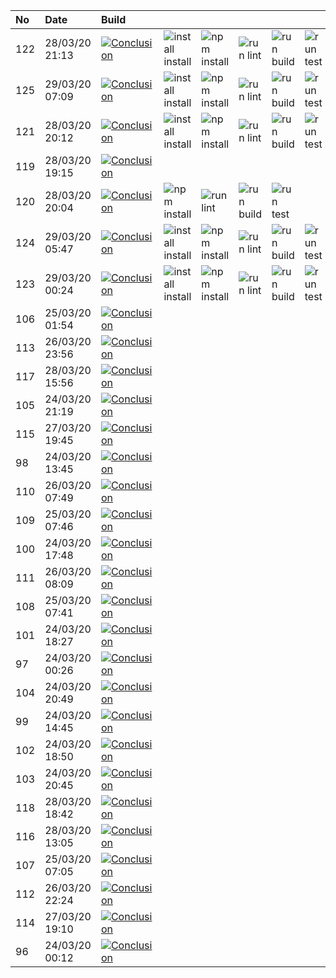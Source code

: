 | No  | Date           | Build                                                                                                                                                           |                                                                              |                                                                      |                                                                  |                                                                  |                                                                |
| :-- | :------------- | :-------------------------------------------------------------------------------------------------------------------------------------------------------------- | :--------------------------------------------------------------------------- | :------------------------------------------------------------------- | :--------------------------------------------------------------- | :--------------------------------------------------------------- | :------------------------------------------------------------- |
| 122 | 28/03/20 21:13 | [![Conclusion](https://img.shields.io/badge/build-pass-brightgreen)](https://github.com/e2e-boilerplate/playwright-commonjs-mocha-assert/actions/runs/65572528) | ![install install](https://img.shields.io/badge/install-install-brightgreen) | ![npm install](https://img.shields.io/badge/npm-install-brightgreen) | ![run lint](https://img.shields.io/badge/run-lint-brightgreen)   | ![run build](https://img.shields.io/badge/run-build-brightgreen) | ![run test](https://img.shields.io/badge/run-test-brightgreen) |
| 125 | 29/03/20 07:09 | [![Conclusion](https://img.shields.io/badge/build-fail-red)](https://github.com/e2e-boilerplate/playwright-commonjs-mocha-assert/actions/runs/65778756)         | ![install install](https://img.shields.io/badge/install-install-red)         | ![npm install](https://img.shields.io/badge/npm-install-lightgray)   | ![run lint](https://img.shields.io/badge/run-lint-lightgray)     | ![run build](https://img.shields.io/badge/run-build-lightgray)   | ![run test](https://img.shields.io/badge/run-test-lightgray)   |
| 121 | 28/03/20 20:12 | [![Conclusion](https://img.shields.io/badge/build-pass-brightgreen)](https://github.com/e2e-boilerplate/playwright-commonjs-mocha-assert/actions/runs/65544947) | ![install install](https://img.shields.io/badge/install-install-brightgreen) | ![npm install](https://img.shields.io/badge/npm-install-brightgreen) | ![run lint](https://img.shields.io/badge/run-lint-brightgreen)   | ![run build](https://img.shields.io/badge/run-build-brightgreen) | ![run test](https://img.shields.io/badge/run-test-brightgreen) |
| 119 | 28/03/20 19:15 | [![Conclusion](https://img.shields.io/badge/build-pass-brightgreen)](https://github.com/e2e-boilerplate/playwright-commonjs-mocha-assert/actions/runs/65521179) |                                                                              |                                                                      |                                                                  |                                                                  |                                                                |
| 120 | 28/03/20 20:04 | [![Conclusion](https://img.shields.io/badge/build-pass-brightgreen)](https://github.com/e2e-boilerplate/playwright-commonjs-mocha-assert/actions/runs/65533090) | ![npm install](https://img.shields.io/badge/npm-install-brightgreen)         | ![run lint](https://img.shields.io/badge/run-lint-brightgreen)       | ![run build](https://img.shields.io/badge/run-build-brightgreen) | ![run test](https://img.shields.io/badge/run-test-brightgreen)   |                                                                |
| 124 | 29/03/20 05:47 | [![Conclusion](https://img.shields.io/badge/build-pass-brightgreen)](https://github.com/e2e-boilerplate/playwright-commonjs-mocha-assert/actions/runs/65677339) | ![install install](https://img.shields.io/badge/install-install-brightgreen) | ![npm install](https://img.shields.io/badge/npm-install-brightgreen) | ![run lint](https://img.shields.io/badge/run-lint-brightgreen)   | ![run build](https://img.shields.io/badge/run-build-brightgreen) | ![run test](https://img.shields.io/badge/run-test-brightgreen) |
| 123 | 29/03/20 00:24 | [![Conclusion](https://img.shields.io/badge/build-pass-brightgreen)](https://github.com/e2e-boilerplate/playwright-commonjs-mocha-assert/actions/runs/65636290) | ![install install](https://img.shields.io/badge/install-install-brightgreen) | ![npm install](https://img.shields.io/badge/npm-install-brightgreen) | ![run lint](https://img.shields.io/badge/run-lint-brightgreen)   | ![run build](https://img.shields.io/badge/run-build-brightgreen) | ![run test](https://img.shields.io/badge/run-test-brightgreen) |
| 106 | 25/03/20 01:54 | [![Conclusion](https://img.shields.io/badge/build-pass-brightgreen)](https://github.com/e2e-boilerplate/playwright-commonjs-mocha-assert/actions/runs/62767115) |                                                                              |                                                                      |                                                                  |                                                                  |                                                                |
| 113 | 26/03/20 23:56 | [![Conclusion](https://img.shields.io/badge/build-pass-brightgreen)](https://github.com/e2e-boilerplate/playwright-commonjs-mocha-assert/actions/runs/64316360) |                                                                              |                                                                      |                                                                  |                                                                  |                                                                |
| 117 | 28/03/20 15:56 | [![Conclusion](https://img.shields.io/badge/build-fail-red)](https://github.com/e2e-boilerplate/playwright-commonjs-mocha-assert/actions/runs/65439865)         |                                                                              |                                                                      |                                                                  |                                                                  |                                                                |
| 105 | 24/03/20 21:19 | [![Conclusion](https://img.shields.io/badge/build-pass-brightgreen)](https://github.com/e2e-boilerplate/playwright-commonjs-mocha-assert/actions/runs/62659567) |                                                                              |                                                                      |                                                                  |                                                                  |                                                                |
| 115 | 27/03/20 19:45 | [![Conclusion](https://img.shields.io/badge/build-pass-brightgreen)](https://github.com/e2e-boilerplate/playwright-commonjs-mocha-assert/actions/runs/64985217) |                                                                              |                                                                      |                                                                  |                                                                  |                                                                |
| 98  | 24/03/20 13:45 | [![Conclusion](https://img.shields.io/badge/build-fail-red)](https://github.com/e2e-boilerplate/playwright-commonjs-mocha-assert/actions/runs/62407829)         |                                                                              |                                                                      |                                                                  |                                                                  |                                                                |
| 110 | 26/03/20 07:49 | [![Conclusion](https://img.shields.io/badge/build-pass-brightgreen)](https://github.com/e2e-boilerplate/playwright-commonjs-mocha-assert/actions/runs/63750927) |                                                                              |                                                                      |                                                                  |                                                                  |                                                                |
| 109 | 25/03/20 07:46 | [![Conclusion](https://img.shields.io/badge/build-pass-brightgreen)](https://github.com/e2e-boilerplate/playwright-commonjs-mocha-assert/actions/runs/62952751) |                                                                              |                                                                      |                                                                  |                                                                  |                                                                |
| 100 | 24/03/20 17:48 | [![Conclusion](https://img.shields.io/badge/build-pass-brightgreen)](https://github.com/e2e-boilerplate/playwright-commonjs-mocha-assert/actions/runs/62472220) |                                                                              |                                                                      |                                                                  |                                                                  |                                                                |
| 111 | 26/03/20 08:09 | [![Conclusion](https://img.shields.io/badge/build-pass-brightgreen)](https://github.com/e2e-boilerplate/playwright-commonjs-mocha-assert/actions/runs/63768405) |                                                                              |                                                                      |                                                                  |                                                                  |                                                                |
| 108 | 25/03/20 07:41 | [![Conclusion](https://img.shields.io/badge/build-pass-brightgreen)](https://github.com/e2e-boilerplate/playwright-commonjs-mocha-assert/actions/runs/62951402) |                                                                              |                                                                      |                                                                  |                                                                  |                                                                |
| 101 | 24/03/20 18:27 | [![Conclusion](https://img.shields.io/badge/build-pass-brightgreen)](https://github.com/e2e-boilerplate/playwright-commonjs-mocha-assert/actions/runs/62573047) |                                                                              |                                                                      |                                                                  |                                                                  |                                                                |
| 97  | 24/03/20 00:26 | [![Conclusion](https://img.shields.io/badge/build-pass-brightgreen)](https://github.com/e2e-boilerplate/playwright-commonjs-mocha-assert/actions/runs/61951847) |                                                                              |                                                                      |                                                                  |                                                                  |                                                                |
| 104 | 24/03/20 20:49 | [![Conclusion](https://img.shields.io/badge/build-pass-brightgreen)](https://github.com/e2e-boilerplate/playwright-commonjs-mocha-assert/actions/runs/62642152) |                                                                              |                                                                      |                                                                  |                                                                  |                                                                |
| 99  | 24/03/20 14:45 | [![Conclusion](https://img.shields.io/badge/build-pass-brightgreen)](https://github.com/e2e-boilerplate/playwright-commonjs-mocha-assert/actions/runs/62444811) |                                                                              |                                                                      |                                                                  |                                                                  |                                                                |
| 102 | 24/03/20 18:50 | [![Conclusion](https://img.shields.io/badge/build-pass-brightgreen)](https://github.com/e2e-boilerplate/playwright-commonjs-mocha-assert/actions/runs/62581604) |                                                                              |                                                                      |                                                                  |                                                                  |                                                                |
| 103 | 24/03/20 20:45 | [![Conclusion](https://img.shields.io/badge/build-pass-brightgreen)](https://github.com/e2e-boilerplate/playwright-commonjs-mocha-assert/actions/runs/62641471) |                                                                              |                                                                      |                                                                  |                                                                  |                                                                |
| 118 | 28/03/20 18:42 | [![Conclusion](https://img.shields.io/badge/build-pass-brightgreen)](https://github.com/e2e-boilerplate/playwright-commonjs-mocha-assert/actions/runs/65506617) |                                                                              |                                                                      |                                                                  |                                                                  |                                                                |
| 116 | 28/03/20 13:05 | [![Conclusion](https://img.shields.io/badge/build-pass-brightgreen)](https://github.com/e2e-boilerplate/playwright-commonjs-mocha-assert/actions/runs/65373422) |                                                                              |                                                                      |                                                                  |                                                                  |                                                                |
| 107 | 25/03/20 07:05 | [![Conclusion](https://img.shields.io/badge/build-pass-brightgreen)](https://github.com/e2e-boilerplate/playwright-commonjs-mocha-assert/actions/runs/62928957) |                                                                              |                                                                      |                                                                  |                                                                  |                                                                |
| 112 | 26/03/20 22:24 | [![Conclusion](https://img.shields.io/badge/build-pass-brightgreen)](https://github.com/e2e-boilerplate/playwright-commonjs-mocha-assert/actions/runs/64282388) |                                                                              |                                                                      |                                                                  |                                                                  |                                                                |
| 114 | 27/03/20 19:10 | [![Conclusion](https://img.shields.io/badge/build-pass-brightgreen)](https://github.com/e2e-boilerplate/playwright-commonjs-mocha-assert/actions/runs/64974149) |                                                                              |                                                                      |                                                                  |                                                                  |                                                                |
| 96  | 24/03/20 00:12 | [![Conclusion](https://img.shields.io/badge/build-pass-brightgreen)](https://github.com/e2e-boilerplate/playwright-commonjs-mocha-assert/actions/runs/61947711) |                                                                              |                                                                      |                                                                  |                                                                  |                                                                |